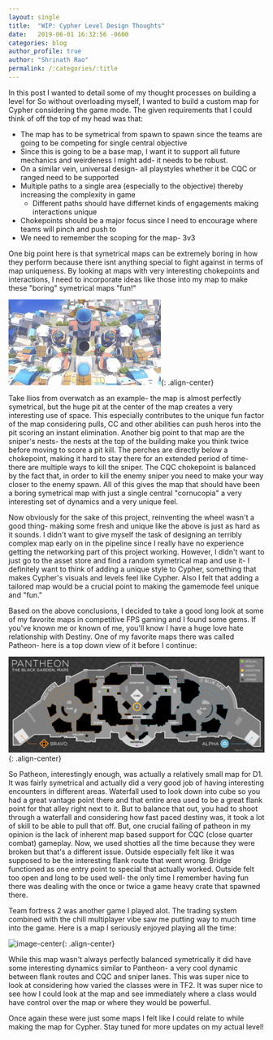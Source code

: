 ```yaml
---
layout: single 
title:  "WIP: Cypher Level Design Thoughts"
date:   2019-06-01 16:32:56 -0600
categories: blog
author_profile: true
author: "Shrinath Rao"
permalink: /:categories/:title
---
```


In this post I wanted to detail some of my thought processes on building a level for 
So without overloading myself, I wanted to build a custom map for Cypher considering the game mode. The given requirements that I could think of off the top of my head was that: 

* The map has to be symetrical from spawn to spawn since the teams are going to be competing for single central objective
* Since this is going to be a base map, I want it to support all future mechanics and weirdeness I might add- it needs to be robust. 
* On a similar vein, universal design- all playstyles whether it be CQC or ranged need to be supported
* Multiple paths to a single area (especially to the objective) thereby increasing the complexity in game
    * Different paths should have differnet kinds of engagements making interactions unique
* Chokepoints should be a major focus since I need to encourage where teams will pinch and push to
* We need to remember the scoping for the map- 3v3

One big point here is that symetrical maps can be extremely boring in how they perform because there isnt anything special to fight against in terms of map uniqueness. By looking at maps with very interesting chokepoints and interactions, I need to incorporate ideas like those into my map to make these "boring" symetrical maps "fun!" 

![image-center](../_img/WIPLevel/ilios.jpg){: .align-center}

Take Ilios from overwatch as an example- the map is almost perfectly symetrical, but the huge pit at the center of the map creates a very interesting use of space. This especially contributes to the unique fun factor of the map considering pulls, CC and other abilities can push heros into the pit scoring an instant elimination. Another big point to that map are the sniper's nests- the nests at the top of the building make you think twice before moving to score a pit kill. The perches are directly below a chokepoint, making it hard to stay there for an extended period of time- there are multiple ways to kill the sniper. The CQC chokepoint is balanced by the fact that, in order to kill the enemy sniper you need to make your way closer to the enemy spawn. All of this gives the map that should have been a boring symetrical map with just a single central "cornucopia" a very interesting set of dynamics and a very unique feel. 


Now obviously for the sake of this project, reinventing the wheel wasn't a good thing- making some fresh and unique like the above is just as hard as it sounds. I didn't want to give myself the task of designing an terribly complex map early on in the pipeline since I really have no experience getting the networking part of this project working. However, I didn't want to just go to the asset store and find a random symetrical map and use it- I definitely want to think of adding a unique style to Cypher, something that makes Cypher's visuals and levels feel like Cypher. Also I felt that adding a tailored map would be a crucial point to making the gamemode feel unique and "fun."  

Based on the above conclusions, I decided to take a good long look at some of my favorite maps in competitive FPS gaming and I found some gems. If you've known me or known of me, you'll know I have a huge love hate relationship with Destiny. One of my favorite maps there was called Patheon- here is a top down view of it before I continue: 

![image-center](../_img/WIPLevel/pantheon.jpg){: .align-center}

So Patheon, interestingly enough, was actually a relatively small map for D1. It was fairly symetrical and actually did a very good job of having interesting encounters in different areas. Waterfall used to look down into cube so you had a great vantage point there and that entire area used to be a great flank point for that alley right next to it. But to balance that out, you had to shoot through a waterfall and considering how fast paced destiny was, it took a lot of skill to be able to pull that off. But, one crucial failing of patheon in my opinion is the lack of inherent map based support for CQC (close quarter combat) gameplay. Now, we used shotties all the time because they were broken but that's a different issue. Outside especially felt like it was supposed to be the interesting flank route that went wrong. Bridge functioned as one entry point to special that actually worked. Outside felt too open and long to be used well- the only time I remember having fun there was dealing with the once or twice a game heavy crate that spawned there. 

Team fortress 2 was another game I played alot. The trading system combined with the chill multiplayer vibe saw me putting way to much time into the game. Here is a map I seriously enjoyed playing all the time:

![image-center](../_img/WIPLevel/doubleCross.jpg){: .align-center}

While this map wasn't always perfectly balanced symetrically it did have some interesting dynamics similar to Pantheon- a very cool dynamic between flank routes and CQC and sniper lanes. This was super nice to look at considering how varied the classes were in TF2. It was super nice to see how I could look at the map and see immediately where a class would have control over the map or where they would be powerful.

Once again these were just some maps I felt like I could relate to while making the map for Cypher. Stay tuned for more updates on my actual level!

